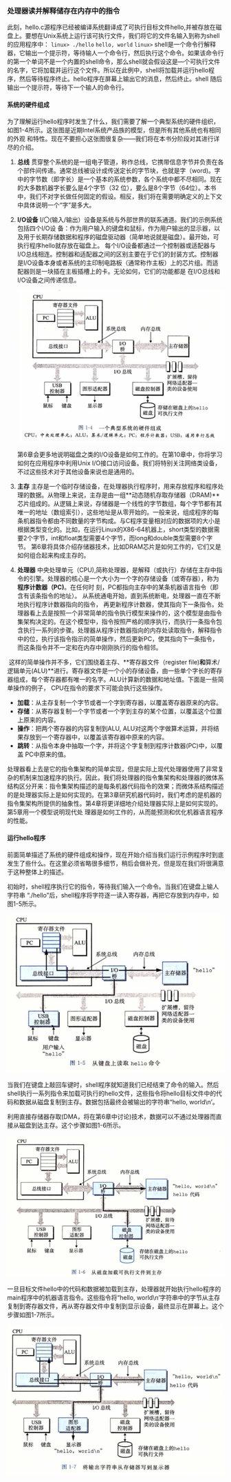 ### 处理器读并解释储存在内存中的指令

​		此刻，hello.c源程序已经被编译系统翻译成了可执行目标文件hello,并被存放在磁盘上。要想在Unix系统上运行该可执行文件，我们将它的文件名输入到称为shell的应用程序中：
`linux> ./hello`
`hello, world`
`linux>`
​		shell是一个命令行解释器，它输出一个提示符，等待输人一个命令行，然后执行这个命令。如果该命令行的第一个单词不是一个内置的shell命令，那么shell就会假设这是—个可执行文件的名字，它将加载并运行这个文件。所以在此例中，shell将加载并运行hello程序，然后等待程序终止。hello程序在屏幕上输出它的消息，然后终止。shell 随后输出一个提示符，等待下一个输人的命令行。

#### 系统的硬件组成

​		为了理解运行hello程序时发生了什么，我们需要了解一个典型系统的硬件组织，如图1-4所示。这张图是近期Intel系统产品族的模型，但是所有其他系统也有相同的外观 和特性。现在不要担心这张图很复杂——我们将在本书分阶段对其进行详尽的介绍。

1. **总线**
   		贯穿整个系统的是一组电子管道，称作总线，它携带信息字节并负责在各个部件间传递。通常总线被设计成传送定长的字节块，也就是字（word)。字中的字节数（即字长）是一个基本的系统参数，各个系统中都不尽相同。现在的大多数机器字长要么是4个字节（32 位），要么是8个字节（64位）。本书中，我们不对字长做任何固定的假设。相反，我们将在需要明确定义的上下文中具体说明一个“字”是多大。

2. **I/O设备**
           I/〇(输入/输出）设备是系统与外部世界的联系通道。我们的示例系统包括四个I/O设 备：作为用户输入的键盘和鼠标，作为用户输出的显示器，以及用于长期存储数据和程序的磁盘驱动器（简单地说就是磁盘）。最开始，可执行程序hello就存放在磁盘上。
           每个I/O设备都通过一个控制器或适配器与I/O总线相连。控制器和适配器之间的区别主要在于它们的封装方式。控制器是I/O设备本身或者系统的主印制电路板（通常称作主板）上的芯片组。而适配器则是一块插在主板插槽上的卡。无论如何，它们的功能都是 在I/O总线和I/O设备之间传递信息。

   ![04一个典型系统的硬件组成](./markdownimage/04一个典型系统的硬件组成.png)

   ​        第6章会更多地说明磁盘之类的I/O设备是如何工作的。在第10章中，你将学习如何在应用程序中利用Unix I/O接口访问设备。我们将特别关注网络类设备，不过这些技术对于其他设备来说也是通用的。

3. **主存**
           主存是一个临时存储设备，在处理器执行程序时，用来存放程序和程序处理的数据。从物理上来说，主存是由一组**动态随机存取存储器（DRAM)**芯片组成的。从逻辑上来说，存储器是一个线性的字节数组，每个字节都有其唯一的地址（数组索引），这些地址是从零开始的。一般来说，组成程序的每条机器指令都由不同数量的字节构成。与C程序变量相对应的数据项的大小是根据类型变化的。比如，在运行Linux的X86-64机器上，short类型的数据需要2个字节，int和float类型需要4个字节，而long和double类型需要8个字节。
   第6章将具体介绍存储器技术，比如DRAM芯片是如何工作的，它们又是如何组合起来构成主存的。

4. **处理器**
           中央处理单元（CPU),简称处理器，是解释（或执行）存储在主存中指令的引擎。处理器的核心是一个大小为一个字的存储设备（或寄存器），称为**程序计数器（PC)**。在任何时 刻，PC都指向主存中的某条机器语言指令（即含有该条指令的地址）。
           从系统通电开始，直到系统断电，处理器一直在不断地执行程序计数器指向的指令， 再更新程序计数器，使其指向下一条指令。处理器看上去是按照一个非常简单的指令执行模型来操作的，这个模型是由指令集架构决定的。在这个模型中，指令按照严格的顺序执行，而执行一条指令包含执行一系列的步骤。处理器从程序计数器指向的内存处读取指令，解释指令中的位，执行该指令指示的简单操作，然后更新PC，使其指向下一条指令， 而这条指令并不一定和在内存中刚刚执行的指令相邻。

​        这样的简单操作并不多，它们围绕着主存、**寄存器文件（register file)**和**算术/逻辑单元(ALU)**进行。寄存器文件是一个小的存储设备，由一些单个字长的寄存器组成，每个寄存器都有唯一的名字。ALU计算新的数据和地址值。下面是一些简单操作的例子， CPU在指令的要求下可能会执行这些操作。

- **加载**：从主存复制一个字节或者一个字到寄存器，以覆盖寄存器原来的内容。
- **存储**：从寄存器复制一个字节或者一个字到主存的某个位置，以覆盖这个位置上原来的内容。
- **操作**：把两个寄存器的内容复制到ALU, ALU对这两个字做算术运算，并将结果存放到一个寄存器中，以覆盖该寄存器中原来的内容。
- **跳转**：从指令本身中抽取一个字，并将这个字复制到程序计数器(PC)中，以覆盖 PC中原来的值。

​        处理器看上去是它的指令集架构的简单实现，但是实际上现代处理器使用了非常复杂的机制来加速程序的执行。因此，我们将处理器的指令集架构和处理器的微体系结构区分开来：指令集架构描述的是每条机器代码指令的效果；而微体系结构描述的是处理器实际上是如何实现的。在第3章研究机器代码时，我们考虑的是机器的指令集架构所提供的抽象性。第4章将更详细地介绍处理器实际上是如何实现的。第5章用一个模型说明现代处 理器是如何工作的，从而能预测和优化机器语言程序的性能。

#### 运行hello程序

​		前面简单描述了系统的硬件组成和操作，现在开始介绍当我们运行示例程序时到底发生了些什么。在这里必须省略很多细节，稍后会做补充，但是现在我们将很满意于这种整体上的描述。

​		初始时，shell程序执行它的指令，等待我们输入一个命令。当我们在键盘上输人字符串 “./hello”后，shell程序将字符逐一读入寄存器，再把它存放到内存中，如图1-5所示。

![04从键盘上读取hello命令](./markdownimage/04从键盘上读取hello命令.png)

​		当我们在键盘上敲回车键时，shell程序就知道我们已经结束了命令的输入。然后shell执行一系列指令来加载可执行的hello文件，这些指令将hello目标文件中的代码和数据从磁盘复制到主存。数据包括最终会被输出的字符串“hello, world\n’。

​		利用直接存储器存取(DMA，将在第6章中讨论)技术，数据可以不通过处理器而直接从磁盘到达主存。这个步骤如图1-6所示。

![04从磁盘加载可执行文件到主存](./markdownimage/04从磁盘加载可执行文件到主存.png)

​		一旦目标文件hello中的代码和数据被加载到主存，处理器就开始执行hello程序的main程序中的机器语言指令。这些指令将“hello, world\n’字符串中的字节从主存复制到寄存器文件，再从寄存器文件中复制到显示设备，最终显示在屏幕上。这个步骤如图1-7所示。

![04将输出字符串从存储器写到显示器](./markdownimage/04将输出字符串从存储器写到显示器.png)